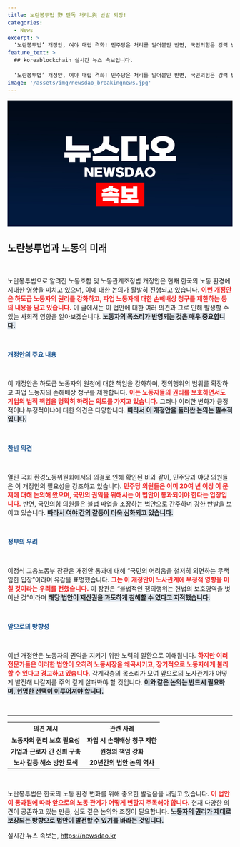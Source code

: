 ```yaml
---
title: 노란봉투법 野 단독 처리…與 반발 퇴장!
categories:
  - News
excerpt: >
  ‘노란봉투법’ 개정안, 여야 대립 격화! 민주당은 처리를 밀어붙인 반면, 국민의힘은 강력 반발. 이정식 장관은 불법 파업 조장 법으로 국민과 노동약자를 더 힘들게 한다며 우려 표명. 과연 이번 법안은 노동 현장에 어떤 파장을 일으킬까?
feature_text: >
  ## koreablockchain 실시간 뉴스 속보입니다.

  ‘노란봉투법’ 개정안, 여야 대립 격화! 민주당은 처리를 밀어붙인 반면, 국민의힘은 강력 반발. 이정식 장관은 불법 파업 조장 법으로 국민과 노동약자를 더 힘들게 한다며 우려 표명. 과연 이번 법안은 노동 현장에 어떤 파장을 일으킬까?
image: '/assets/img/newsdao_breakingnews.jpg'
---
```


<p><img src="/assets/img/newsdao_breakingnews.jpg" alt="koreablockchain 속보" /></p>

<h2 data-ke-size="size26">노란봉투법과 노동의 미래</h2>

<p data-ke-size="size16">&nbsp;</p>

<p>노란봉투법으로 알려진 노동조합 및 노동관계조정법 개정안은 현재 한국의 노동 환경에 지대한 영향을 미치고 있으며, 이에 대한 논의가 활발히 진행되고 있습니다. <b><span style="color: #ee2323;">이번 개정안은 하도급 노동자의 권리를 강화하고, 파업 노동자에 대한 손해배상 청구를 제한하는 등의 내용을 담고 있습니다.</span></b> 이 글에서는 이 법안에 대한 여러 의견과 그로 인해 발생할 수 있는 사회적 영향을 알아보겠습니다. <b><span style="background-color: #21538527;">노동자의 목소리가 반영되는 것은 매우 중요합니다.</span></b> </p>

<p data-ke-size="size16">&nbsp;</p>

<p><b><span style="color: #1a5490;">개정안의 주요 내용</span></b> </p>

<p data-ke-size="size16">&nbsp;</p>

<p>이 개정안은 하도급 노동자의 원청에 대한 책임을 강화하며, 쟁의행위의 범위를 확장하고 파업 노동자의 손해배상 청구를 제한합니다. <b><span style="color: #ee2323;">이는 노동자들의 권리를 보호하면서도 기업의 법적 책임을 명확히 하려는 의도를 가지고 있습니다.</span></b> 그러나 이러한 변화가 긍정적이냐 부정적이냐에 대한 의견은 다양합니다. <b><span style="background-color: #21538527;">따라서 이 개정안을 둘러싼 논의는 필수적입니다.</span></b> </p>

<p data-ke-size="size16">&nbsp;</p>

<p><b><span style="color: #1a5490;">찬반 의견</span></b></p>

<p data-ke-size="size16">&nbsp;</p>

<p>열린 국회 환경노동위원회에서의 의결로 인해 확인된 바와 같이, 민주당과 야당 의원들은 이 개정안의 필요성을 강조하고 있습니다. <b><span style="color: #ee2323;">민주당 의원들은 이미 20여 년 이상 이 문제에 대해 논의해 왔으며, 국민의 권익을 위해서는 이 법안이 통과되어야 한다는 입장입니다.</span></b> 반면, 국민의힘 의원들은 불법 파업을 조장하는 법안으로 간주하며 강한 반발을 보이고 있습니다. <b><span style="background-color: #21538527;">따라서 여야 간의 갈등이 더욱 심화되고 있습니다.</span></b> </p>

<p data-ke-size="size16">&nbsp;</p>

<p><b><span style="color: #1a5490;">정부의 우려</span></b></p>

<p data-ke-size="size16">&nbsp;</p>

<p>이정식 고용노동부 장관은 개정안 통과에 대해 “국민의 어려움을 철저히 외면하는 무책임한 입장”이라며 유감을 표명했습니다. <b><span style="color: #ee2323;">그는 이 개정안이 노사관계에 부정적 영향을 미칠 것이라는 우려를 전했습니다.</span></b> 이 장관은 “불법적인 쟁의행위는 헌법의 보호영역을 벗어난 것”이라며 <b><span style="background-color: #21538527;">해당 법안이 재산권을 과도하게 침해할 수 있다고 지적했습니다.</span></b> </p>

<p data-ke-size="size16">&nbsp;</p>

<p><b><span style="color: #1a5490;">앞으로의 방향성</span></b></p>

<p data-ke-size="size16">&nbsp;</p>

<p>이번 개정안은 노동자의 권익을 지키기 위한 노력의 일환으로 이해됩니다. <b><span style="color: #ee2323;">하지만 여러 전문가들은 이러한 법안이 오히려 노동시장을 왜곡시키고, 장기적으로 노동자에게 불리할 수 있다고 경고하고 있습니다.</span></b> 각계각층의 목소리가 모여 앞으로의 노사관계가 어떻게 발전해 나갈지를 주의 깊게 살펴봐야 할 것입니다. <b><span style="background-color: #21538527;">이와 같은 논의는 반드시 필요하며, 현명한 선택이 이루어져야 합니다.</span></b></p>

<p data-ke-size="size16">&nbsp;</p>

<hr />

<table>
    <tr>
        <th style="text-align: center;"><b>의견 제시</b></th>
        <th style="text-align: center;"><b>관련 사례</b></th>
    </tr>
    <tr>
        <td style="text-align: center; height: 17px;"><b>노동자의 권리 보호 필요성</b></td>
        <td style="text-align: center; height: 17px;"><b>파업 시 손해배상 청구 제한</b></td>
    </tr>
    <tr>
        <td style="text-align: center; height: 17px;"><b>기업과 근로자 간 신뢰 구축</b></td>
        <td style="text-align: center; height: 17px;"><b>원청의 책임 강화</b></td>
    </tr>
    <tr>
        <td style="text-align: center; height: 17px;"><b>노사 갈등 해소 방안 모색</b></td>
        <td style="text-align: center; height: 17px;"><b>20년간의 법안 논의 역사</b></td>
    </tr>
</table>

<p data-ke-size="size16">&nbsp;</p>

<p>노란봉투법은 한국의 노동 환경 변화를 위해 중요한 발걸음을 내딛고 있습니다. <b><span style="color: #ee2323;">이 법안이 통과됨에 따라 앞으로의 노동 관계가 어떻게 변할지 주목해야 합니다.</span></b> 현재 다양한 의견이 공존하고 있는 만큼, 심도 깊은 논의와 조정이 필요합니다. <b><span style="background-color: #21538527;">노동자의 권리가 제대로 보장되는 방향으로 법안이 발전할 수 있기를 바라는 것입니다.</span></b></p>
실시간 뉴스 속보는, <a href="https://newsdao.kr" rel="dofollow">https://newsdao.kr</a>


